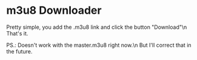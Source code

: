 # m3u8 Downloader

Pretty simple, you add the .m3u8 link and click the button "Download"\n
That's it.

PS.: Doesn't work with the master.m3u8 right now.\n
But I'll correct that in the future.
